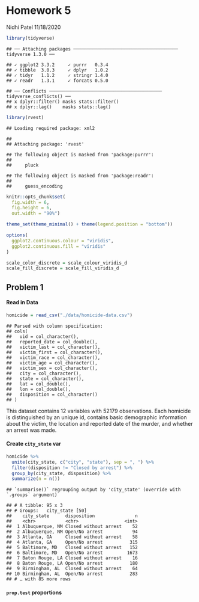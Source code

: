 Homework 5
================
Nidhi Patel
11/18/2020

``` r
library(tidyverse)
```

    ## ── Attaching packages ─────────────────────────────────────── tidyverse 1.3.0 ──

    ## ✓ ggplot2 3.3.2     ✓ purrr   0.3.4
    ## ✓ tibble  3.0.3     ✓ dplyr   1.0.2
    ## ✓ tidyr   1.1.2     ✓ stringr 1.4.0
    ## ✓ readr   1.3.1     ✓ forcats 0.5.0

    ## ── Conflicts ────────────────────────────────────────── tidyverse_conflicts() ──
    ## x dplyr::filter() masks stats::filter()
    ## x dplyr::lag()    masks stats::lag()

``` r
library(rvest)
```

    ## Loading required package: xml2

    ## 
    ## Attaching package: 'rvest'

    ## The following object is masked from 'package:purrr':
    ## 
    ##     pluck

    ## The following object is masked from 'package:readr':
    ## 
    ##     guess_encoding

``` r
knitr::opts_chunk$set(
  fig.width = 6,
  fig.height = 6,
  out.width = "90%")

theme_set(theme_minimal() + theme(legend.position = "bottom"))

options(
  ggplot2.continuous.colour = "viridis",
  ggplot2.continuous.fill = "viridis"
)

scale_color_discrete = scale_colour_viridis_d
scale_fill_discrete = scale_fill_viridis_d
```

## Problem 1

#### Read in Data

``` r
homicide = read_csv("./data/homicide-data.csv")
```

    ## Parsed with column specification:
    ## cols(
    ##   uid = col_character(),
    ##   reported_date = col_double(),
    ##   victim_last = col_character(),
    ##   victim_first = col_character(),
    ##   victim_race = col_character(),
    ##   victim_age = col_character(),
    ##   victim_sex = col_character(),
    ##   city = col_character(),
    ##   state = col_character(),
    ##   lat = col_double(),
    ##   lon = col_double(),
    ##   disposition = col_character()
    ## )

This dataset contains 12 variables with 52179 observations. Each
homicide is distinguished by an unique id, contains basic demographic
information about the victim, the location and reported date of the
murder, and whether an arrest was made.

#### Create `city_state` var

``` r
homicide %>% 
  unite(city_state, c("city", "state"), sep = ", ") %>% 
  filter(disposition != "Closed by arrest") %>% 
  group_by(city_state, disposition) %>% 
  summarize(n = n())
```

    ## `summarise()` regrouping output by 'city_state' (override with `.groups` argument)

    ## # A tibble: 95 x 3
    ## # Groups:   city_state [50]
    ##    city_state      disposition               n
    ##    <chr>           <chr>                 <int>
    ##  1 Albuquerque, NM Closed without arrest    52
    ##  2 Albuquerque, NM Open/No arrest           94
    ##  3 Atlanta, GA     Closed without arrest    58
    ##  4 Atlanta, GA     Open/No arrest          315
    ##  5 Baltimore, MD   Closed without arrest   152
    ##  6 Baltimore, MD   Open/No arrest         1673
    ##  7 Baton Rouge, LA Closed without arrest    16
    ##  8 Baton Rouge, LA Open/No arrest          180
    ##  9 Birmingham, AL  Closed without arrest    64
    ## 10 Birmingham, AL  Open/No arrest          283
    ## # … with 85 more rows

#### `prop.test` proportions
